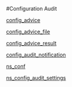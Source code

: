 #Configuration Audit

[config_advice](config_advice)
[config_advice_file](config_advice_file)
[config_advice_result](config_advice_result)
[config_audit_notification](config_audit_notification)
[ns_conf](ns_conf)
[ns_config_audit_settings](ns_config_audit_settings)


